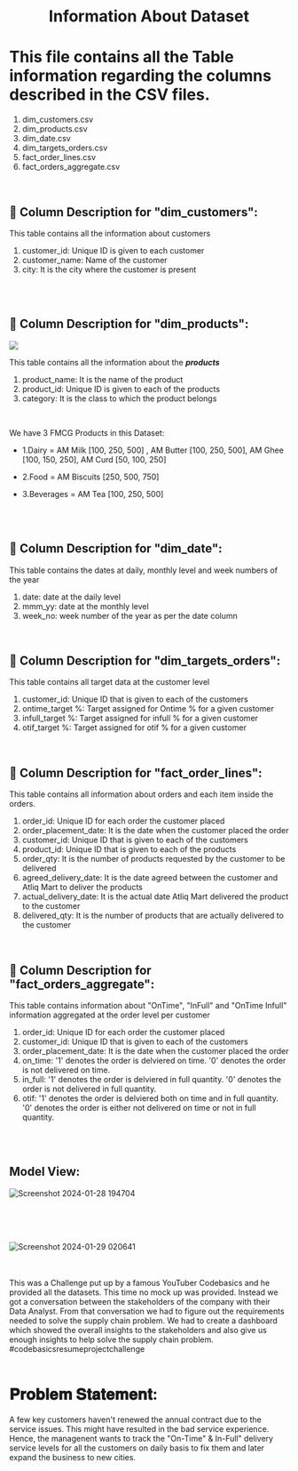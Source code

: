 <h1 align="center"> Information About Dataset </h1>

# This file contains all the Table information regarding the columns described in the CSV files.
1. dim_customers.csv
2. dim_products.csv
3. dim_date.csv
4. dim_targets_orders.csv
5. fact_order_lines.csv
6. fact_orders_aggregate.csv

<br>


## 🔶 Column Description for  "dim_customers":
This table contains all the information about customers

1. customer_id: Unique ID is given to each customer
2. customer_name: Name of the customer
3. city: It is the city where the customer is present


<br>
<br>



## 🔶 Column Description for  "dim_products":
<img align="center" src = "https://github.com/Manish7272/Supply-Chain-Optimization-Project-Manager/assets/71213166/4da465b4-4678-46dc-9532-92baa19b1879">

This table contains all the information about the ***products***
1. product_name: It is the name of the product
2. product_id: Unique ID is given to each of the products
3. category: It is the class to which the product belongs


<br>

We have 3 FMCG Products in this Dataset:
- 1.Dairy = AM Milk [100, 250, 500] ,  AM Butter [100, 250, 500], AM Ghee [100, 150, 250], AM Curd [50, 100, 250]

- 2.Food = AM Biscuits [250, 500, 750]

- 3.Beverages = AM Tea [100, 250, 500]

<br>
<br>

## 🔶 Column Description for  "dim_date":
This table contains the dates at daily, monthly level and week numbers of the year

1. date: date at the daily level
2. mmm_yy: date at the monthly level
3. week_no: week number of the year as per the date column

<br>

## 🔶 Column Description for  "dim_targets_orders":
This table contains all target data at the customer level

1. customer_id: Unique ID that is given to each of the customers
2. ontime_target %: Target assigned for Ontime % for a given customer
3. infull_target %: Target assigned for infull % for a given customer
4. otif_target %:   Target assigned for otif % for a given customer

<br>

## 🔶 Column Description for  "fact_order_lines":
This table contains all information about orders and each item inside the orders.

1. order_id: Unique ID for each order the customer placed
2. order_placement_date: It is the date when the customer placed the order
3. customer_id: Unique ID that is given to each of the customers
4. product_id: Unique ID that is given to each of the products
5. order_qty: It is the number of products requested by the customer to be delivered
6. agreed_delivery_date: It is the date agreed between the customer and Atliq Mart to deliver the products
7. actual_delivery_date: It is the actual date Atliq Mart delivered the product to the customer
8. delivered_qty: It is the number of products that are actually delivered to the customer


<br>

## 🔶 Column Description for  "fact_orders_aggregate":
This table contains information about  "OnTime",  "InFull"  and "OnTime Infull"  information aggregated at the order level per customer

1. order_id: Unique ID for each order the customer placed
2. customer_id: Unique ID that is given to each of the customers
3. order_placement_date: It is the date when the customer placed the order
4. on_time: '1' denotes the order is delviered on time. '0' denotes the order is not delivered on time.
5. in_full: '1' denotes the order is delviered in full quantity. '0' denotes the order is not delivered in full quantity.
6. otif:    '1' denotes the order is delviered both on time and in full quantity. '0' denotes the order is either not delivered on time or not in full quantity.

<br>
<br>

## Model View:
![Screenshot 2024-01-28 194704](https://github.com/Manish7272/Supply-Chain-Optimization-Project-Manager/assets/71213166/3e138654-a850-4af6-9a4c-d08f3ccf5973)

<br>
<br>
<br>

![Screenshot 2024-01-29 020641](https://github.com/Manish7272/Supply-Chain-Optimization-Project-Manager/assets/71213166/0cc067ab-438a-44f4-8467-b71cce96e14c)

<br>
<br>
This was a Challenge put up by a famous YouTuber Codebasics and he provided all the datasets. This time no mock up was provided. Instead we got a conversation between the stakeholders of the company with their Data Analyst. From that conversation we had to figure out the requirements needed to solve the supply chain problem. We had to create a dashboard which showed the overall insights to the stakeholders and also give us enough insights to help solve the supply chain problem. #codebasicsresumeprojectchallenge

<br>
<br>

# 𝐏𝐫𝐨𝐛𝐥𝐞𝐦 𝐒𝐭𝐚𝐭𝐞𝐦𝐞𝐧𝐭: 
A few key customers haven't renewed the annual contract due to the service issues. This might have resulted in the bad service experience. Hence, the managenent wants to track the "On-Time" & In-Full" delivery service levels for all the customers on daily basis to fix them and later expand the business to new cities.

